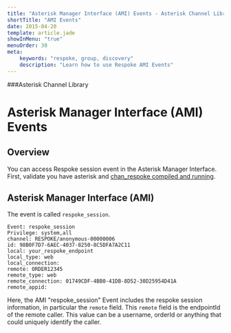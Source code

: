 ```yaml
---
title: "Asterisk Manager Interface (AMI) Events - Asterisk Channel Library"
shortTitle: "AMI Events"
date: 2015-04-20
template: article.jade
showInMenu: "true"
menuOrder: 30
meta:
    keywords: "respoke, group, discovery"
    description: "Learn how to use Respoke AMI Events"
---
```


###Asterisk Channel Library
# Asterisk Manager Interface (AMI) Events

## Overview

You can access Respoke session event in the Asterisk Manager Interface. First, validate you have asterisk and [chan_respoke compiled and running](/client/asterisk/getting-started.html).

## Asterisk Manager Interface (AMI)

The event is called `respoke_session`.

    Event: respoke_session
    Privilege: system,all
    channel: RESPOKE/anonymous-00000006
    id: 98B0F7D7-6AEC-4037-8250-8C5DFA7A2C11
    local: your_respoke_endpoint
    local_type: web
    local_connection:
    remote: ORDER12345
    remote_type: web
    remote_connection: 01749CDF-4BB0-41DB-8D52-30D25954D41A
    remote_appid:

Here, the AMI "respoke_session" Event includes the respoke session information, in particular the `remote` field. This `remote` field is the endpointId of the remote caller. This value can be a username, orderId or anything that could uniquely identify the caller.